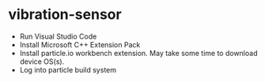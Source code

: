 # vibration-sensor

- Run Visual Studio Code
- Install Microsoft C++ Extension Pack
- Install particle.io workbench extension. May take some time to download device OS(s).
- Log into particle build system

